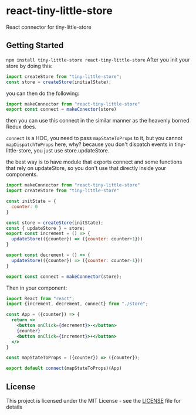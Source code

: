 # react-tiny-little-store

React connector for tiny-little-store

## Getting Started

`npm install tiny-little-store react-tiny-little-store`
After you init your store by doing this:
```javascript
import createStore from "tiny-little-store";
const store = createStore(initialState);
```
you can then do the following:
```javascript
import makeConnector from "react-tiny-little-store"
export const connect = makeConector(store)
```

then you can use this connect in the similar manner as the heavenly borned Redux does.

`connect` is a HOC, you need to pass `mapStateToProps` to it, but you cannot `mapDispatchToProps` here, why? because you don't dispatch events in tiny-little-store, you just use store.updateStore.

the best way is to have module that exports connect and some functions that rely on updateStore, so you don't use that directly inside your components.

```javascript
import makeConnector from "react-tiny-little-store"
import createStore from "tiny-little-store"

const initState = {
  counter: 0
}

const store = createStore(initState);
const { updateStore } = store;
export const increment = () => {
  updateStore(({counter}) => ({counter: counter+1}))
}

export const decrement = () => {
  updateStore(({counter}) => ({counter: counter-1}))
}

export const connect = makeConnector(store);
```

Then in your component: 
```jsx
import React from "react";
import {increment, decrement, connect} from "./store";

const App = ({counter}) => {
  return <>
    <button onClick={decrement}>-</button>
    {counter}
    <button onClick={increment}>+</button>
  </>
}

const mapStateToProps = ({counter}) => ({counter});

export default connect(mapStateToProps)(App)
```
## License

This project is licensed under the MIT License - see the [LICENSE](LICENSE) file for details